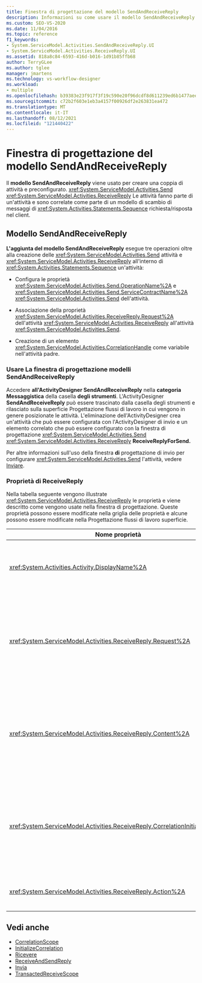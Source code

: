 ```yaml
---
title: Finestra di progettazione del modello SendAndReceiveReply
description: Informazioni su come usare il modello SendAndReceiveReply in Progettazione flussi di lavoro per creare una coppia di attività Send e ReceiveReply preconfigurato.
ms.custom: SEO-VS-2020
ms.date: 11/04/2016
ms.topic: reference
f1_keywords:
- System.ServiceModel.Activities.SendAndReceiveReply.UI
- System.ServiceModel.Activities.ReceiveReply.UI
ms.assetid: 818a8c84-6593-416d-b016-1d91b85ffb68
author: TerryGLee
ms.author: tglee
manager: jmartens
ms.technology: vs-workflow-designer
ms.workload:
- multiple
ms.openlocfilehash: b39383e23f917f3f19c590e20f96dcdf8d611239ed6b1477aee4cd93bbcb12e9
ms.sourcegitcommit: c72b2f603e1eb3a4157f00926df2e263831ea472
ms.translationtype: MT
ms.contentlocale: it-IT
ms.lasthandoff: 08/12/2021
ms.locfileid: "121440422"
---
```

# <a name="sendandreceivereply-template-designer"></a>Finestra di progettazione del modello SendAndReceiveReply

Il **modello SendAndReceiveReply** viene usato per creare una coppia di attività e preconfigurato. <xref:System.ServiceModel.Activities.Send> <xref:System.ServiceModel.Activities.ReceiveReply> Le attività fanno parte di un'attività e sono correlate come parte di un modello di scambio di messaggi di <xref:System.Activities.Statements.Sequence> richiesta/risposta nel client.

## <a name="the-sendandreceivereply-template"></a>Modello SendAndReceiveReply

**L'aggiunta del modello SendAndReceiveReply** esegue tre operazioni oltre alla creazione delle <xref:System.ServiceModel.Activities.Send> attività e <xref:System.ServiceModel.Activities.ReceiveReply> all'interno di <xref:System.Activities.Statements.Sequence> un'attività:

- Configura le proprietà <xref:System.ServiceModel.Activities.Send.OperationName%2A> e <xref:System.ServiceModel.Activities.Send.ServiceContractName%2A> <xref:System.ServiceModel.Activities.Send> dell'attività.

- Associazione della proprietà <xref:System.ServiceModel.Activities.ReceiveReply.Request%2A> dell'attività <xref:System.ServiceModel.Activities.ReceiveReply> all'attività <xref:System.ServiceModel.Activities.Send>.

- Creazione di un elemento <xref:System.ServiceModel.Activities.CorrelationHandle> come variabile nell'attività padre.

### <a name="use-the-sendandreceivereply-template-designer"></a>Usare La finestra di progettazione modelli SendAndReceiveReply

Accedere **all'ActivityDesigner SendAndReceiveReply** nella **categoria Messaggistica** della casella **degli strumenti**. L'ActivityDesigner **SendAndReceiveReply** può essere  trascinato dalla casella degli strumenti e rilasciato sulla superficie Progettazione flussi di lavoro in cui vengono in genere posizionate le attività. L'eliminazione dell'ActivityDesigner crea un'attività che può essere configurata con l'ActivityDesigner di invio e un elemento correlato che può essere configurato con la finestra di progettazione <xref:System.ServiceModel.Activities.Send>  <xref:System.ServiceModel.Activities.ReceiveReply> **ReceiveReplyForSend.**

Per altre informazioni sull'uso della finestra **di** progettazione di invio per configurare <xref:System.ServiceModel.Activities.Send> l'attività, vedere [Inviare](../workflow-designer/send-activity-designer.md).

### <a name="properties-of-receivereply"></a>Proprietà di ReceiveReply

Nella tabella seguente vengono illustrate <xref:System.ServiceModel.Activities.ReceiveReply> le proprietà e viene descritto come vengono usate nella finestra di progettazione. Queste proprietà possono essere modificate nella griglia delle proprietà e alcune possono essere modificate nella Progettazione flussi di lavoro superficie.

| Nome proprietà | Obbligatoria | Utilizzo |
|-|----------|-|
| <xref:System.Activities.Activity.DisplayName%2A> | Falso | Nome descrittivo facoltativo dell'attività <xref:System.ServiceModel.Activities.ReceiveReply>. L'impostazione predefinita è ReceiveReplyForSend.<br /><br /> Anche se l'uso di un valore non predefinito per il tipo descrittivo non è strettamente necessario, è meglio <xref:System.Activities.Activity.DisplayName%2A> usare tale valore. |
| <xref:System.ServiceModel.Activities.ReceiveReply.Request%2A> | Vero | Riferimento all'attività <xref:System.ServiceModel.Activities.Send> correlata a questa attività <xref:System.ServiceModel.Activities.ReceiveReply>. Questa proprietà non deve essere **Null.** <xref:System.ServiceModel.Activities.Send> le <xref:System.ServiceModel.Activities.ReceiveReply> attività e vengono usate insieme nel client per modellare un modello di messaggistica di richiesta/risposta. Questa proprietà specifica quale attività <xref:System.ServiceModel.Activities.Send> viene associata. Nella finestra di progettazione non è possibile modificare questa proprietà perché è associata automaticamente <xref:System.ServiceModel.Activities.Send> all'attività da cui è stata creata l'attività. <xref:System.ServiceModel.Activities.ReceiveReply> |
| <xref:System.ServiceModel.Activities.ReceiveReply.Content%2A> | Falso | Specifica il contenuto del messaggio o del parametro da ricevere. Può essere un'attività <xref:System.ServiceModel.Activities.ReceiveMessageContent> o un'attività <xref:System.ServiceModel.Activities.ReceiveParametersContent>. Modificare questa proprietà facendo clic sul pulsante con i puntini di sospensione  accanto al campo  **Contenuto** nella griglia delle proprietà oppure facendo clic sul pulsante Definisci accanto all'etichetta Contenuto nell'area **di** ActivityDesigner ricezione. Entrambi visualizzano la **finestra di dialogo Definizione** contenuto. Per altre informazioni su come usare questa casella, vedere Finestra [di dialogo Definizione contenuto](../workflow-designer/content-definition-dialog-box.md). |
| <xref:System.ServiceModel.Activities.ReceiveReply.CorrelationInitializers%2A> | Falso | Specifica la raccolta di oggetti <xref:System.ServiceModel.Activities.CorrelationInitializer> che inizializzano più oggetti <xref:System.ServiceModel.Activities.CorrelationHandle> che configurano questa attività <xref:System.ServiceModel.Activities.Receive> all'interno del flusso di lavoro. Fare clic sul pulsante con i puntini di sospensione accanto alla proprietà nella griglia delle proprietà per aprire la finestra di dialogo Aggiungi <xref:System.ServiceModel.Activities.Receive.CorrelationInitializers%2A> **inizializzatori** di correlazione . Per altre informazioni sull'uso di questa casella, vedere Finestra di dialogo [Aggiungi correlationInitializers](../workflow-designer/add-correlationinitializers-dialog-box.md). |
| <xref:System.ServiceModel.Activities.ReceiveReply.Action%2A> | Falso | Specifica l'intestazione Action del messaggio. Se non è impostato in modo esplicito, il valore predefinito è:<br /><br /> `https://tempuri.org/{service contract namespace}/{service contract name}/{operation name}`. |

## <a name="see-also"></a>Vedi anche

- [CorrelationScope](../workflow-designer/correlationscope-activity-designer.md)
- [InitializeCorrelation](../workflow-designer/initializecorrelation-activity-designer.md)
- [Ricevere](../workflow-designer/receive-activity-designer.md)
- [ReceiveAndSendReply](../workflow-designer/receiveandsendreply-template-designer.md)
- [Invia](../workflow-designer/send-activity-designer.md)
- [TransactedReceiveScope](../workflow-designer/transactedreceivescope-activity-designer.md)